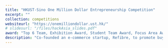 ```yaml
---
title: "HKUST-Sino One Million Dollar Entrepreneurship Competition"
excerpt: ""
collection: competitions
websiteurl: "https://onemilliondollar.ust.hk/"
# slidesurl: "/files/hackAsia_slides.pdf"
award: "Top 6 Team, Exhibition Award, Student Team Award, Focus Area Award in Environment and Sustainability"
description: "Co-founded an e-commerce startup, Refibre, to promote buying and selling second-hand fashion with the goal of reducing textile waste that ends up polluting our environment. Won the most number of awards among all the teams in the prestigious entrepreneurship competition."
---
```

